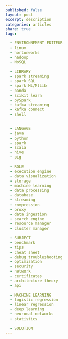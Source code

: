 ```yaml
---
published: false 
layout: post
excerpt: description 
categories: articles
share: true
tags:

  - ENVIRONNEMENT EDITEUR
  - linux
  - hortonworks
  - hadoop
  - NoSQL
  
  - LIBRARY
  - spark streaming
  - spark SQL
  - spark ML/MlLib
  - panda
  - scikit learn
  - pySpark
  - kafka streaming
  - kafka connect
  - shell
  
  
  - LANGAGE
  - java
  - python
  - spark
  - scala
  - hive
  - pig
  
  - ROLE
  - execution engine
  - data visualization
  - storage
  - machine learning
  - data processing
  - database
  - streaming
  - compression
  - proxy
  - data ingestion
  - search engine
  - resource manager
  - cluster manager
  
  - SUBJECT
  - benchmark
  - tips
  - cheat sheet
  - debug troubleshooting 
  - optimization
  - security
  - network
  - certificates
  - architecture theory
  - api
  
  - MACHINE LEARNING 
  - logistic regression
  - linear regression
  - deep learning
  - neuronal networks
  - statistics
  
  - SOLUTION
---
```

